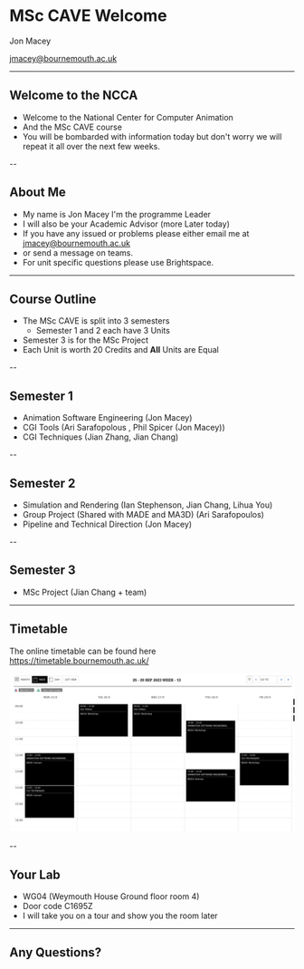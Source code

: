# MSc CAVE Welcome 

Jon Macey

jmacey@bournemouth.ac.uk

---

## Welcome to the NCCA

- Welcome to the National Center for Computer Animation
- And the MSc CAVE course
- You will be bombarded with information today but don't worry we will repeat it all over the next few weeks.

--

## About Me

- My name is Jon Macey I'm the programme Leader 
- I will also be your Academic Advisor (more Later today)
- If you have any issued or problems please either email me at jmacey@bournemouth.ac.uk
- or send a message on teams.
- For unit specific questions please use Brightspace.


---

## Course Outline

- The MSc CAVE is split into 3 semesters
  -  Semester 1 and 2 each have 3 Units
- Semester 3 is for the MSc Project
- Each Unit is worth 20 Credits and **All** Units are Equal

--

## Semester 1

- Animation Software Engineering (Jon Macey)
- CGI Tools (Ari Sarafopolous , Phil Spicer (Jon Macey))
- CGI Techniques (Jian Zhang, Jian Chang)

--

## Semester 2

- Simulation and Rendering (Ian Stephenson, Jian Chang, Lihua You)
- Group Project (Shared with MADE and MA3D)  (Ari Sarafopoulos)
- Pipeline and Technical Direction (Jon Macey)

--

## Semester 3

- MSc Project (Jian Chang + team)


---

## Timetable

The online timetable can be found here https://timetable.bournemouth.ac.uk/

![](timetable.png)

--


## Your Lab

- WG04 (Weymouth House Ground floor room 4)
- Door code C1695Z
- I will take you on a tour and show you the room later


---

## Any Questions?







